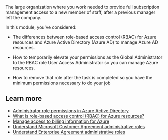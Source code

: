 The large organization where you work needed to provide full subscription management access to a new member of staff, after a previous manager left the company.

In this module, you've considered:
- The differences between role-based access control (RBAC) for Azure resources and Azure Active Directory (Azure AD) to manage Azure AD resources.

- How to temporarily elevate your permissions as the Global Administrator to the RBAC role User Access Administrator so you can manage Azure resources.

- How to remove that role after the task is completed so you have the minimum permissions necessary to do your job

## Learn more

- [Administrator role permissions in Azure Active Directory](https://docs.microsoft.com/azure/active-directory/users-groups-roles/directory-assign-admin-roles)
- [What is role-based access control (RBAC) for Azure resources?](https://docs.microsoft.com/azure/role-based-access-control/overview)
- [Manage access to billing information for Azure](https://docs.microsoft.com/azure/billing/billing-manage-access)
- [Understand Microsoft Customer Agreement administrative roles](https://docs.microsoft.com/azure/billing/billing-understand-mca-roles)
- [Understand Enterprise Agreement administrative roles](https://docs.microsoft.com/azure/billing/billing-understand-ea-roles)
